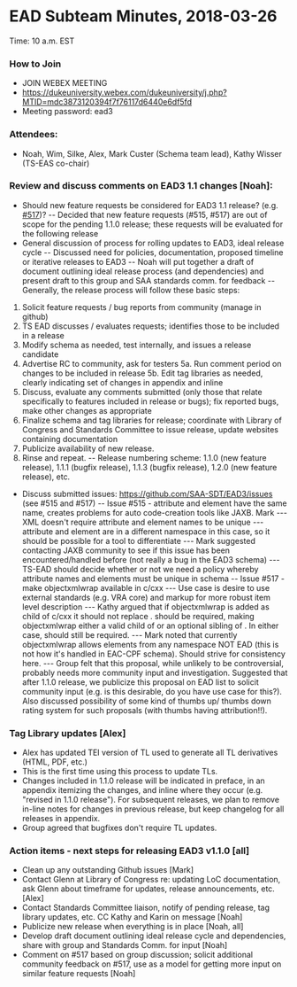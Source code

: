 # EAD Subteam Minutes, 2018-03-26
Time: 10 a.m. EST

### How to Join
- JOIN WEBEX MEETING
- https://dukeuniversity.webex.com/dukeuniversity/j.php?MTID=mdc3873120394f7f76117d6440e6df5fd
- Meeting password: ead3

### Attendees:
- Noah, Wim, Silke, Alex, Mark Custer (Schema team lead), Kathy Wisser (TS-EAS co-chair)


### Review and discuss comments on EAD3 1.1 changes [Noah]:
- Should new feature requests be considered for EAD3 1.1 release? (e.g. [#517](https://github.com/SAA-SDT/EAD3/issues/517))?
-- Decided that new feature requests (#515, #517) are out of scope for the pending 1.1.0 release; these requests will be evaluated for the following release
- General discussion of process for rolling updates to EAD3, ideal release cycle
-- Discussed need for policies, documentation, proposed timeline or iterative releases to EAD3
-- Noah will put together a draft of document outlining ideal release process (and dependencies) and present draft to this group and SAA standards comm. for feedback
-- Generally, the release process will follow these basic steps:
1. Solicit feature requests / bug reports from community (manage in github)
2. TS EAD discusses / evaluates requests; identifies those to be included in a release
3. Modify schema as needed, test internally, and issues a release candidate
4. Advertise RC to community, ask for testers
5a. Run comment period on changes to be included in release
5b. Edit tag libraries as needed, clearly indicating set of changes in appendix and inline
6. Discuss, evaluate any comments submitted (only those that relate specifically to features included in release or bugs); fix reported bugs, make other changes as appropriate
7. Finalize schema and tag libraries for release; coordinate with Library of Congress and Standards Committee to issue release, update websites containing documentation
8. Publicize availability of new release.
9. Rinse and repeat.
-- Release numbering scheme: 1.1.0 (new feature release), 1.1.1 (bugfix release), 1.1.3 (bugfix release), 1.2.0 (new feature release), etc.

- Discuss submitted issues: https://github.com/SAA-SDT/EAD3/issues (see #515 and #517)
-- Issue #515 - attribute and element have the same name, creates problems for auto code-creation tools like JAXB. Mark
--- XML doesn't require attribute and element names to be unique
--- attribute and element are in a different namespace in this case, so it should be possible for a tool to differentiate
--- Mark suggested contacting JAXB community to see if this issue has been encountered/handled before (not really a bug in the EAD3 schema)
--- TS-EAD should decide whether or not we need a policy whereby attribute names and elements must be unique in schema
-- Issue #517 - make objectxmlwrap available in c/cxx
--- Use case is desire to use external standards (e.g. VRA core) and markup for more robust item level description
--- Kathy argued that if objectxmlwrap is added as child of c/cxx it should not replace <did>.  <did> should be required, making objectxmlwrap either a valid child of <did> or an optional sibling of <did>.  In either case, <did> should still be required.
--- Mark noted that currently objectxmlwrap allows elements from any namespace NOT EAD (this is not how it's handled in EAC-CPF schema). Should strive for consistency here.
--- Group felt that this proposal, while unlikely to be controversial, probably needs more community input and investigation. Suggested that after 1.1.0 release, we publicize this proposal on EAD list to solicit community input (e.g. is this desirable, do you have use case for this?). Also discussed possibility of some kind of thumbs up/ thumbs down rating system for such proposals (with thumbs having attribution!!).


### Tag Library updates [Alex]
- Alex has updated TEI version of TL used to generate all TL derivatives (HTML, PDF, etc.)
- This is the first time using this process to update TLs.
- Changes included in 1.1.0 release will be indicated in preface, in an appendix itemizing the changes, and inline where they occur (e.g. "revised in 1.1.0 release"). For subsequent releases, we plan to remove in-line notes for changes in previous release, but keep changelog for all releases in appendix.
- Group agreed that bugfixes don't require TL updates.

### Action items - next steps for releasing EAD3 v1.1.0 [all]
- Clean up any outstanding Github issues [Mark]
- Contact Glenn at Library of Congress re: updating LoC documentation, ask Glenn about timeframe for updates, release announcements, etc. [Alex]
- Contact Standards Committee liaison, notify of pending release, tag library updates, etc. CC Kathy and Karin on message [Noah]
- Publicize new release when everything is in place [Noah, all]
- Develop draft document outlining ideal release cycle and dependencies, share with group and Standards Comm. for input [Noah]
- Comment on #517 based on group discussion; solicit additional community feedback on #517, use as a model for getting more input on similar feature requests [Noah]

